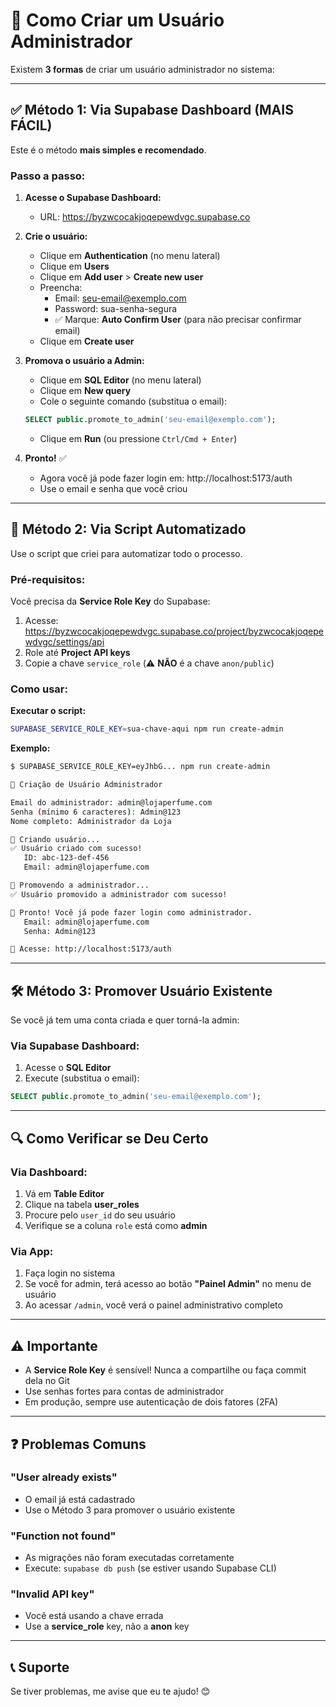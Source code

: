 # 🔐 Como Criar um Usuário Administrador

Existem **3 formas** de criar um usuário administrador no sistema:

---

## ✅ Método 1: Via Supabase Dashboard (MAIS FÁCIL)

Este é o método **mais simples e recomendado**.

### Passo a passo:

1. **Acesse o Supabase Dashboard:**
   - URL: https://byzwcocakjoqepewdvgc.supabase.co

2. **Crie o usuário:**
   - Clique em **Authentication** (no menu lateral)
   - Clique em **Users**
   - Clique em **Add user** > **Create new user**
   - Preencha:
     - Email: seu-email@exemplo.com
     - Password: sua-senha-segura
     - ✅ Marque: **Auto Confirm User** (para não precisar confirmar email)
   - Clique em **Create user**

3. **Promova o usuário a Admin:**
   - Clique em **SQL Editor** (no menu lateral)
   - Clique em **New query**
   - Cole o seguinte comando (substitua o email):

   ```sql
   SELECT public.promote_to_admin('seu-email@exemplo.com');
   ```

   - Clique em **Run** (ou pressione `Ctrl/Cmd + Enter`)

4. **Pronto!** ✅
   - Agora você já pode fazer login em: http://localhost:5173/auth
   - Use o email e senha que você criou

---

## 🚀 Método 2: Via Script Automatizado

Use o script que criei para automatizar todo o processo.

### Pré-requisitos:

Você precisa da **Service Role Key** do Supabase:

1. Acesse: https://byzwcocakjoqepewdvgc.supabase.co/project/byzwcocakjoqepewdvgc/settings/api
2. Role até **Project API keys**
3. Copie a chave `service_role` (⚠️ **NÃO** é a chave `anon/public`)

### Como usar:

**Executar o script:**

```bash
SUPABASE_SERVICE_ROLE_KEY=sua-chave-aqui npm run create-admin
```

**Exemplo:**

```bash
$ SUPABASE_SERVICE_ROLE_KEY=eyJhbG... npm run create-admin

🔐 Criação de Usuário Administrador

Email do administrador: admin@lojaperfume.com
Senha (mínimo 6 caracteres): Admin@123
Nome completo: Administrador da Loja

📝 Criando usuário...
✅ Usuário criado com sucesso!
   ID: abc-123-def-456
   Email: admin@lojaperfume.com

👑 Promovendo a administrador...
✅ Usuário promovido a administrador com sucesso!

🎉 Pronto! Você já pode fazer login como administrador.
   Email: admin@lojaperfume.com
   Senha: Admin@123

🔗 Acesse: http://localhost:5173/auth
```

---

## 🛠️ Método 3: Promover Usuário Existente

Se você já tem uma conta criada e quer torná-la admin:

### Via Supabase Dashboard:

1. Acesse o **SQL Editor**
2. Execute (substitua o email):

```sql
SELECT public.promote_to_admin('seu-email@exemplo.com');
```

---

## 🔍 Como Verificar se Deu Certo

### Via Dashboard:

1. Vá em **Table Editor**
2. Clique na tabela **user_roles**
3. Procure pelo `user_id` do seu usuário
4. Verifique se a coluna `role` está como **admin**

### Via App:

1. Faça login no sistema
2. Se você for admin, terá acesso ao botão **"Painel Admin"** no menu de usuário
3. Ao acessar `/admin`, você verá o painel administrativo completo

---

## ⚠️ Importante

- A **Service Role Key** é sensível! Nunca a compartilhe ou faça commit dela no Git
- Use senhas fortes para contas de administrador
- Em produção, sempre use autenticação de dois fatores (2FA)

---

## ❓ Problemas Comuns

### "User already exists"
- O email já está cadastrado
- Use o Método 3 para promover o usuário existente

### "Function not found"
- As migrações não foram executadas corretamente
- Execute: `supabase db push` (se estiver usando Supabase CLI)

### "Invalid API key"
- Você está usando a chave errada
- Use a **service_role** key, não a **anon** key

---

## 📞 Suporte

Se tiver problemas, me avise que eu te ajudo! 😊

